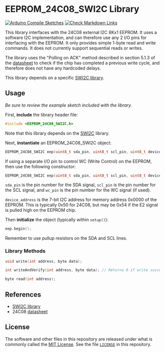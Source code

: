 # EEPROM_24C08_SWI2C Library

[![Arduino Compile Sketches](https://github.com/Andy4495/EEPROM_24C08_SWI2C/actions/workflows/arduino-compile-sketches.yml/badge.svg)](https://github.com/Andy4495/EEPROM_24C08_SWI2C/actions/workflows/arduino-compile-sketches.yml)
[![Check Markdown Links](https://github.com/Andy4495/EEPROM_24C08_SWI2C/actions/workflows/CheckMarkdownLinks.yml/badge.svg)](https://github.com/Andy4495/EEPROM_24C08_SWI2C/actions/workflows/CheckMarkdownLinks.yml)

This library interfaces with the 24C08 external I2C 8Kx1 EEPROM. It uses a software I2C implementation, and can therefore use any 2 I/O pins for interfacing with the EEPROM. It only provides simple 1-byte read and write commands. It does not currently support sequential reads or writes.

The library uses the "Polling on ACK" method described in section 5.1.3 of the [datasheet][1] to check if the chip has completed a previous write cycle, and therefore does not have any hardcoded delays.

This library depends on a specific [SWI2C library][5].

## Usage

_Be sure to review the example sketch included with the library._

First, **include** the library header file:

```cpp
#include <EEPROM_24C08_SWI2C.h>
```

Note that this library depends on the [SWI2C][5] library.

Next, **instantiate** an EEPROM_24C08_SWI2C object:

```cpp
EEPROM_24C08_SWI2C eep(uint8_t sda_pin, uint8_t scl_pin, uint8_t device_address);
```

If using a separate I/O pin to control WC (Write Control) on the EEPROM, then use the following constructor:

```cpp
EEPROM_24C08_SWI2C eep(uint8_t sda_pin, uint8_t scl_pin, uint8_t device_address, uint8_t wc_pin);
```

`sda_pin` is the pin number for the SDA signal, `scl_pin` is the pin number for the SCL signal, and `wc_pin` is the pin number for the WC signal (if used).

`device_address` is the 7-bit I2C address for memory address 0x0000 of the EEPROM. This is typically 0x50 for 24C08, but may be 0x54 if the E2 signal is pulled high on the EEPROM chip.

Then **initialize** the object (typically within `setup()`):

```cpp
eep.begin();
```

Remember to use pullup resistors on the SDA and SCL lines.

### Library Methods

```cpp
void write(int address, byte data);

int writeAndVerify(int address, byte data); // Returns 0 if write successful, 1 if unsuccessful

byte read(int address);
```

## References

+ [SWI2C library][5]
+ 24C08 [datasheet][1]

## License

The software and other files in this repository are released under what is commonly called the [MIT License][100]. See the file [`LICENSE`][101] in this repository.

[1]: https://www.st.com/resource/en/datasheet/m24c08-r.pdf
[5]:https://github.com/Andy4495/SWI2C
[100]: https://choosealicense.com/licenses/mit/
[101]: ./LICENSE
[200]: https://github.com/Andy4495/EEPROM_24C08_SWI2C

[//]: # (Dead link from previous version of README: http://www.bgmicro.com/pdf/m24c08.pdf)
